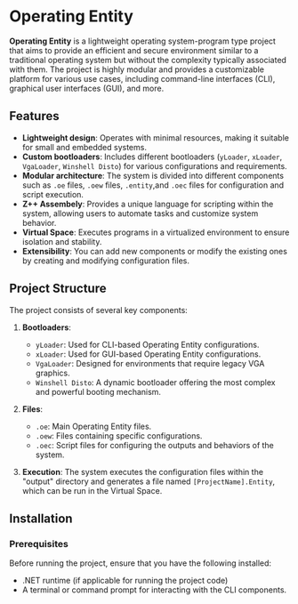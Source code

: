 # Operating Entity

**Operating Entity** is a lightweight operating system-program type project that aims to provide an efficient and secure environment similar to a traditional operating system but without the complexity typically associated with them. The project is highly modular and provides a customizable platform for various use cases, including command-line interfaces (CLI), graphical user interfaces (GUI), and more.

## Features

- **Lightweight design**: Operates with minimal resources, making it suitable for small and embedded systems.
- **Custom bootloaders**: Includes different bootloaders (`yLoader`, `xLoader`, `VgaLoader`, `Winshell Disto`) for various configurations and requirements.
- **Modular architecture**: The system is divided into different components such as `.oe` files, `.oew` files,  `.entity`,and `.oec` files for configuration and script execution.
- **Z++ Assembely**: Provides a unique language for scripting within the system, allowing users to automate tasks and customize system behavior.
- **Virtual Space**: Executes programs in a virtualized environment to ensure isolation and stability.
- **Extensibility**: You can add new components or modify the existing ones by creating and modifying configuration files.

## Project Structure

The project consists of several key components:

1. **Bootloaders**:
   - `yLoader`: Used for CLI-based Operating Entity configurations.
   - `xLoader`: Used for GUI-based Operating Entity configurations.
   - `VgaLoader`: Designed for environments that require legacy VGA graphics.
   - `Winshell Disto`: A dynamic bootloader offering the most complex and powerful booting mechanism.

2. **Files**:
   - `.oe`: Main Operating Entity files.
   - `.oew`: Files containing specific configurations.
   - `.oec`: Script files for configuring the outputs and behaviors of the system.

3. **Execution**: The system executes the configuration files within the "output" directory and generates a file named `[ProjectName].Entity`, which can be run in the Virtual Space.

## Installation

### Prerequisites

Before running the project, ensure that you have the following installed:

- .NET runtime (if applicable for running the project code)
- A terminal or command prompt for interacting with the CLI components.
